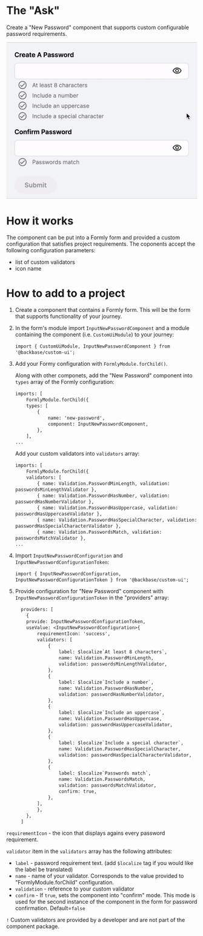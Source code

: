 # The "Ask"
Create a "New Password" component that supports custom configurable password requirements. 

![](./readme/1.gif)


# How it works
The component can be put into a Formly form and provided a custom configuration that satisfies project requirements.
The coponents accept the following configuration parameters:
 - list of custom validators
 - icon name  

# How to add to a project

1. Create a component that contains a Formly form. This will be the form that supports functionality of your journey.

2. In the form's module import `InputNewPasswordComponent` and a module containing the component (i.e. `CustomUiModule`) to your journey:
    ```
    import { CustomUiModule, InputNewPasswordComponent } from '@backbase/custom-ui';
    ```

3. Add your Formy configuration with `FormlyModule.forChild()`.
    
    Along with other componets, add the "New Password" component into `types` array of the Formly configuration:
    ```
    imports: [
        FormlyModule.forChild({
        types: [
            {
                name: 'new-password',
                component: InputNewPasswordComponent,
            },
        ],
    ...
    ```

    Add your custom validators into `validators` array:
    ```
    imports: [
        FormlyModule.forChild({
        validators: [
            { name: Validation.PasswordMinLength, validation: passwordsMinLengthValidator },
            { name: Validation.PasswordHasNumber, validation: passwordHasNumberValidator },
            { name: Validation.PasswordHasUppercase, validation: passwordHasUppercaseValidator },
            { name: Validation.PasswordHasSpecialCharacter, validation: passwordHasSpecialCharacterValidator },
            { name: Validation.PasswordsMatch, validation: passwordsMatchValidator },
    ...
    ```
4. Import `InputNewPasswordConfiguration` and `InputNewPasswordConfigurationToken`:
    ```
    import { InputNewPasswordConfiguration, InputNewPasswordConfigurationToken } from '@backbase/custom-ui';
    ```
5. Provide configuration for "New Password" component with `InputNewPasswordConfigurationToken` in the "providers" array:

    ```
      providers: [
        {
        provide: InputNewPasswordConfigurationToken,
        useValue: <InputNewPasswordConfiguration>{
            requirementIcon: 'success',
            validators: [
                {
                    label: $localize`At least 8 characters`,
                    name: Validation.PasswordMinLength,
                    validation: passwordsMinLengthValidator,
                },
                {
                    label: $localize`Include a number`,
                    name: Validation.PasswordHasNumber,
                    validation: passwordHasNumberValidator,
                },
                {
                    label: $localize`Include an uppercase`,
                    name: Validation.PasswordHasUppercase,
                    validation: passwordHasUppercaseValidator,
                },
                {
                    label: $localize`Include a special character`,
                    name: Validation.PasswordHasSpecialCharacter,
                    validation: passwordHasSpecialCharacterValidator,
                },
                {
                    label: $localize`Passwords match`,
                    name: Validation.PasswordsMatch,
                    validation: passwordsMatchValidator,
                    confirm: true,
                },
            ],
            },
        },
      ]
    ```  

`requirementIcon` - the icon that displays agains every password requirement.
  
`validator` item in the `validators` array has the following attributes:

- `label` - password requirement text.  (add `$localize` tag if you would like the label be translated)
- `name` - name of your validator. Corresponds to the value provided to "FormlyModule.forChild" configuration.
- `validation` - reference to your custom validator
- `confirm` - If `true`, sets the component into "confirm" mode. This mode is used for the second instance of the component in the form for password confirmation. Default=`false`


`!` Custom validators are provided by a developer and are not part of the component package.